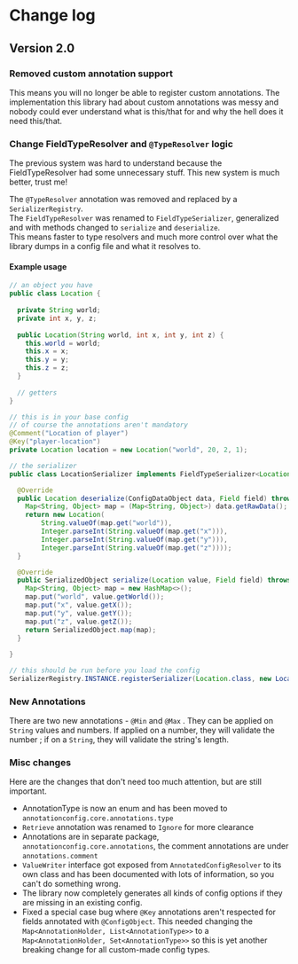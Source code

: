 # Change log

## Version 2.0

### Removed custom annotation support

This means you will no longer be able to register custom annotations. The implementation this
library had about custom annotations was messy and nobody could ever understand what is this/that
for and why the hell does it need this/that.

### Change FieldTypeResolver and `@TypeResolver` logic

The previous system was hard to understand because the FieldTypeResolver had some unnecessary stuff.
This new system is much better, trust me!

The `@TypeResolver` annotation was removed and replaced by a `SerializerRegistry`. 
<br>
The `FieldTypeResolver` was renamed to `FieldTypeSerializer`, generalized and with methods changed
to `serialize` and `deserialize`.
<br>
This means faster to type resolvers and much more control over what the library dumps in a config 
file and what it resolves to. 

#### Example usage
```java
// an object you have
public class Location {
  
  private String world;
  private int x, y, z;
  
  public Location(String world, int x, int y, int z) {
    this.world = world;
    this.x = x;
    this.y = y;
    this.z = z;
  }
  
  // getters
}

// this is in your base config
// of course the annotations aren't mandatory
@Comment("Location of player")
@Key("player-location")
private Location location = new Location("world", 20, 2, 1);

// the serializer
public class LocationSerializer implements FieldTypeSerializer<Location> {

  @Override
  public Location deserialize(ConfigDataObject data, Field field) throws Exception {
    Map<String, Object> map = (Map<String, Object>) data.getRawData();
    return new Location(
        String.valueOf(map.get("world")),
        Integer.parseInt(String.valueOf(map.get("x"))),
        Integer.parseInt(String.valueOf(map.get("y"))),
        Integer.parseInt(String.valueOf(map.get("z"))));
  }

  @Override
  public SerializedObject serialize(Location value, Field field) throws Exception {
    Map<String, Object> map = new HashMap<>();
    map.put("world", value.getWorld());
    map.put("x", value.getX());
    map.put("y", value.getY());
    map.put("z", value.getZ());
    return SerializedObject.map(map);
  }
  
}

// this should be run before you load the config
SerializerRegistry.INSTANCE.registerSerializer(Location.class, new LocationSerializer());
```

### New Annotations
There are two new annotations - `@Min` and `@Max` . They can be applied on `String` values and numbers.
If applied on a number, they will validate the number ; if on a `String`, they will validate the string's length.

### Misc changes

Here are the changes that don't need too much attention, but are still important.

- AnnotationType is now an enum and has been moved to `annotationconfig.core.annotations.type`
- `Retrieve` annotation was renamed to `Ignore` for more clearance
- Annotations are in separate package, `annotationconfig.core.annotations`, the comment annotations are under `annotations.comment`
- `ValueWriter` interface got exposed from `AnnotatedConfigResolver` to its own class and has been documented with lots of information, so you can't do something wrong.
- The library now completely generates all kinds of config options if they are missing in an existing config.
- Fixed a special case bug where `@Key` annotations aren't respected for fields annotated with `@ConfigObject`. This needed changing the `Map<AnnotationHolder, List<AnnotationType>>` to a `Map<AnnotationHolder, Set<AnnotationType>>` so this is yet another breaking change for all custom-made config types.